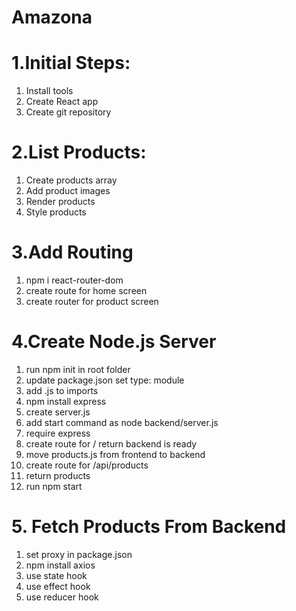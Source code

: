 # Amazona

# 1.Initial Steps:

1. Install tools
2. Create React app
3. Create git repository

# 2.List Products:

1. Create products array
2. Add product images
3. Render products
4. Style products

# 3.Add Routing

1. npm i react-router-dom
2. create route for home screen
3. create router for product screen

# 4.Create Node.js Server

1. run npm init in root folder
2. update package.json set type: module
3. add .js to imports
4. npm install express
5. create server.js
6. add start command as node backend/server.js
7. require express
8. create route for / return backend is ready
9. move products.js from frontend to backend
10. create route for /api/products
11. return products
12. run npm start

# 5. Fetch Products From Backend

1. set proxy in package.json
2. npm install axios
3. use state hook
4. use effect hook
5. use reducer hook
